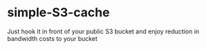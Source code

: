 # simple-S3-cache
Just hook it in front of your public S3 bucket and enjoy reduction in bandwidth costs to your bucket
